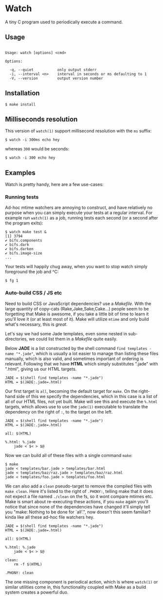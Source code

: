 
# Watch

  A tiny C program used to periodically execute a command.

## Usage

```

Usage: watch [options] <cmd>

Options:

  -q, --quiet           only output stderr
  -i, --interval <n>    interval in seconds or ms defaulting to 1
  -V, --version         output version number

```

## Installation

```
$ make install
```

## Milliseconds resolution

 This version of `watch(1)` support millisecond resolution
 with the `ms` suffix:

```
$ watch -i 300ms echo hey
```

whereas `300` would be seconds:

```
$ watch -i 300 echo hey
```

## Examples

 Watch is pretty handy, here are a few use-cases:

### Running tests

  Ad-hoc mtime watchers are annoying to construct,
  and have relatively no purpose when you can simply
  execute your tests at a regular interval. For example
  run `watch(1)` as a job, running tests each second (or a 
  second after the program exits):

```
$ watch make test &
[1] 3794
✔ bifs.components
✔ bifs.dark
✔ bifs.darken
✔ bifs.image-size
...
```

 Your tests will happily chug away, when you want to
 stop watch simply foreground the job and ^C:
 
```
$ fg 1
```

### Auto-build CSS / JS etc

 Need to build CSS or JavaScript dependencies? use a _Makefile_. With the large quantity of copy-cats (Rake,Jake,Sake,Cake...) people seem to be forgetting that Make is awesome, if you take a little bit of time to learn it you'll love it (or at least most of it). Make will utilize `mtime` and only build what's necessary, this is _great_.

 Let's say we had some Jade templates, even some nested in sub-directories, we could list them in a _Makefile_ quite easily.
 
 Below __JADE__ is a list constructed by the shell command `find templates -name "*.jade"`, which is usually a lot easier to manage than listing these files manually, which is also valid, and sometimes important of ordering is relevant. Following that we have __HTML__ which simply substitutes ".jade" with ".html", giving us our HTML targets. 

```make
JADE = $(shell find templates -name "*.jade")
HTML = $(JADE:.jade=.html)
```

 Our first target is `all`, becoming the default target for `make`. On the right-hand side of this we specify the dependencies, which in this case is a list of all of our HTML files, not yet built. Make will see this and execute the `%.html` targets, which allows use to use the `jade(1)` executable to translate the dependency on the right of `:`, to the target on the left. 

```make
JADE = $(shell find templates -name "*.jade")
HTML = $(JADE:.jade=.html)

all: $(HTML)

%.html: %.jade
	jade < $< > $@
```

 Now we can build all of these files with a single command `make`:

```
$ make
jade < templates/bar.jade > templates/bar.html
jade < templates/baz/raz.jade > templates/baz/raz.html
jade < templates/foo.jade > templates/foo.html
```

 We can also add a `clean` pseudo-target to remove the compiled files with `make clean`. Here it's listed to the right of `.PHONY:`, telling make that it does not expect a file named `./clean` on the fs, so it wont compare mtimes etc. Make is smart about re-executing these actions, if you `make` again you'll notice that since none of the dependencies have changed it'll simply tell you "make: Nothing to be done for `all'.", now doesn't this seem familiar? kinda like all these ad-hoc file watchers hey.

```make
JADE = $(shell find templates -name "*.jade")
HTML = $(JADE:.jade=.html)

all: $(HTML)

%.html: %.jade
	jade < $< > $@

clean:
	rm -f $(HTML)

.PHONY: clean
```

  The one missing component is periodical action, which is where `watch(1)` or similar utilities come in, this functionality coupled with Make as a build system creates a powerful duo. 
